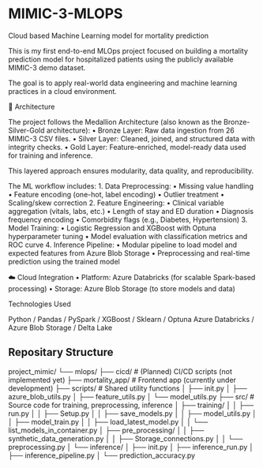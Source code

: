 # MIMIC-3-MLOPS
Cloud based Machine Learning model for mortality prediction 


This is my first end-to-end MLOps project focused on building a mortality prediction model for hospitalized patients using the publicly available MIMIC-3 demo dataset.

The goal is to apply real-world data engineering and machine learning practices in a cloud environment.

🧱 Architecture

The project follows the Medallion Architecture (also known as the Bronze-Silver-Gold architecture):
	•	Bronze Layer: Raw data ingestion from 26 MIMIC-3 CSV files.
	•	Silver Layer: Cleaned, joined, and structured data with integrity checks.
	•	Gold Layer: Feature-enriched, model-ready data used for training and inference.

This layered approach ensures modularity, data quality, and reproducibility.


The ML workflow includes:
	1.	Data Preprocessing:
	•	Missing value handling
	•	Feature encoding (one-hot, label encoding)
	•	Outlier treatment
	•	Scaling/skew correction
	2.	Feature Engineering:
	•	Clinical variable aggregation (vitals, labs, etc.)
	•	Length of stay and ED duration
	•	Diagnosis frequency encoding
	•	Comorbidity flags (e.g., Diabetes, Hypertension)
	3.	Model Training:
	•	Logistic Regression and XGBoost with Optuna hyperparameter tuning
	•	Model evaluation with classification metrics and ROC curve
	4.	Inference Pipeline:
	•	Modular pipeline to load model and expected features from Azure Blob Storage
	•	Preprocessing and real-time prediction using the trained model

 ☁️ Cloud Integration
	•	Platform: Azure Databricks (for scalable Spark-based processing)
	•	Storage: Azure Blob Storage (to store models and data)


 Technologies Used

 Python / Pandas / PySpark / XGBoost / Sklearn / Optuna 
 Azure Databricks / Azure Blob Storage / Delta Lake

## Repositary Structure
project_mimic/
└── mlops/
├── cicd/                          # (Planned) CI/CD scripts (not implemented yet)
├── mortality_app/                # Frontend app (currently under development)
├── scripts/                      # Shared utility functions
│   ├── init.py
│   ├── azure_blob_utils.py
│   ├── feature_utils.py
│   └── model_utils.py
├── src/                          # Source code for training, preprocessing, inference
│   ├── training/
│   │   ├── run.py
│   │   ├── Setup.py
│   │   ├── save_models.py
│   │   ├── model_utils.py
│   │   ├── model_train.py
│   │   ├── load_latest_model.py
│   │   └── list_models_in_container.py
│   ├── pre_processing/
│   │   ├── synthetic_data_generation.py
│   │   ├── Storage_connections.py
│   │   └── preprocessing.py
│   └── inference/
│       ├── init.py
│       ├── inference_run.py
│       ├── inference_pipeline.py
│       └── prediction_accuracy.py
